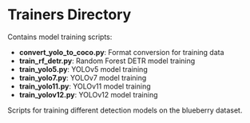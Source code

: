 # Trainers Directory

Contains model training scripts:

- **convert_yolo_to_coco.py**: Format conversion for training data
- **train_rf_detr.py**: Random Forest DETR model training
- **train_yolo5.py**: YOLOv5 model training
- **train_yolo7.py**: YOLOv7 model training
- **train_yolo11.py**: YOLOv11 model training
- **train_yolov12.py**: YOLOv12 model training

Scripts for training different detection models on the blueberry dataset.
